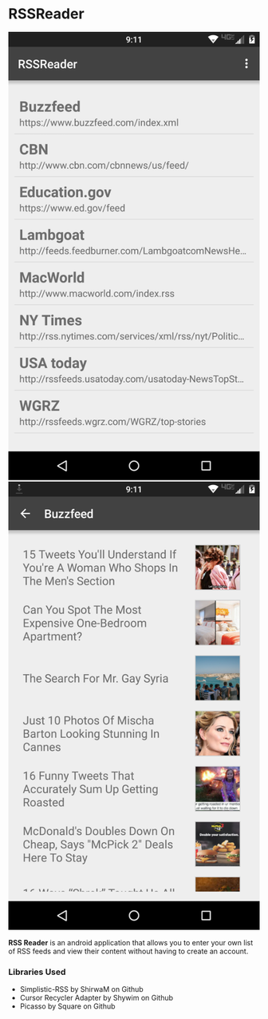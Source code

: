 # RSSReader

![Alt text](/screenshots/screenshot_main.png?raw=true "Main Activity")
![Alt text](/screenshots/screenshot_feed.png?raw=true "Feed List")

**RSS Reader** is an android application that allows you to enter your own list of RSS feeds and view their content without having to create an account.

### Libraries Used
* Simplistic-RSS by ShirwaM on Github
* Cursor Recycler Adapter by Shywim on Github
* Picasso by Square on Github